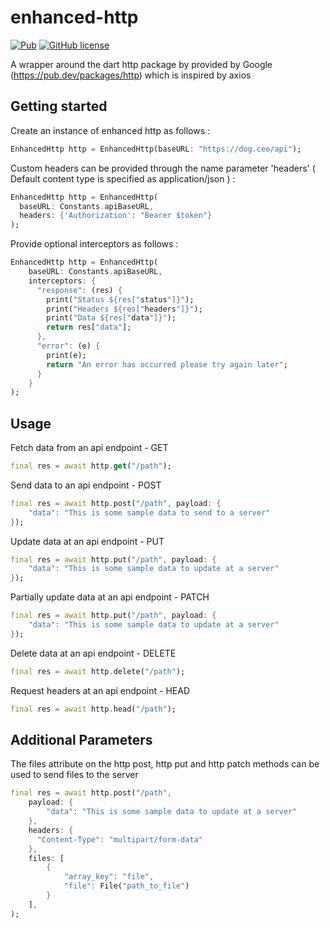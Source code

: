 # enhanced-http

[![Pub](https://img.shields.io/pub/v/enhanced_http.svg)](https://pub.dartlang.org/packages/enhanced_http)
[![GitHub license](https://img.shields.io/badge/license-MIT-blue.svg)](https://raw.githubusercontent.com/andresaraujo/enhanced_http/master/LICENSE)


A wrapper around the dart http package by provided by Google (https://pub.dev/packages/http) which is inspired by axios 

## Getting started

Create an instance of enhanced http as follows : 

```dart
EnhancedHttp http = EnhancedHttp(baseURL: "https://dog.ceo/api");
```

Custom headers can be provided through the name parameter 'headers' ( Default content type is specified as application/json ) : 

```dart
EnhancedHttp http = EnhancedHttp(
  baseURL: Constants.apiBaseURL,
  headers: {'Authorization': "Bearer $token"}
);
```

Provide optional interceptors as follows : 

```dart
EnhancedHttp http = EnhancedHttp(
    baseURL: Constants.apiBaseURL,
    interceptors: {
      "response": (res) {
        print("Status ${res["status"]}");
        print("Headers ${res["headers"]}");
        print("Data ${res["data"]}");
        return res["data"];
      },
      "error": (e) {
        print(e);
        return "An error has occurred please try again later";
      }
    }
);
```

## Usage

Fetch data from an api endpoint - GET

```dart
final res = await http.get("/path");
```

Send data to an api endpoint - POST

```dart
final res = await http.post("/path", payload: {
    "data": "This is some sample data to send to a server"
});
```

Update data at an api endpoint - PUT

```dart
final res = await http.put("/path", payload: {
    "data": "This is some sample data to update at a server"
});
```

Partially update data at an api endpoint - PATCH

```dart
final res = await http.put("/path", payload: {
    "data": "This is some sample data to update at a server"
});
```

Delete data at an api endpoint - DELETE

```dart
final res = await http.delete("/path");
```

Request headers at an api endpoint - HEAD

```dart
final res = await http.head("/path");
```

## Additional Parameters

The files attribute on the http post, http put and http patch methods can be used to send files to the server

```dart
final res = await http.post("/path",
    payload: {
        "data": "This is some sample data to update at a server"
    },
    headers: {
      "Content-Type": "multipart/form-data"
    },
    files: [
        {
            "array_key": "file",
            "file": File("path_to_file")
        }
    ],
);
```
